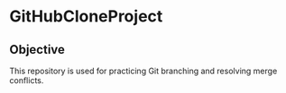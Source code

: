 # GitHubCloneProject

## Objective
This repository is used for practicing Git branching and resolving merge conflicts.

